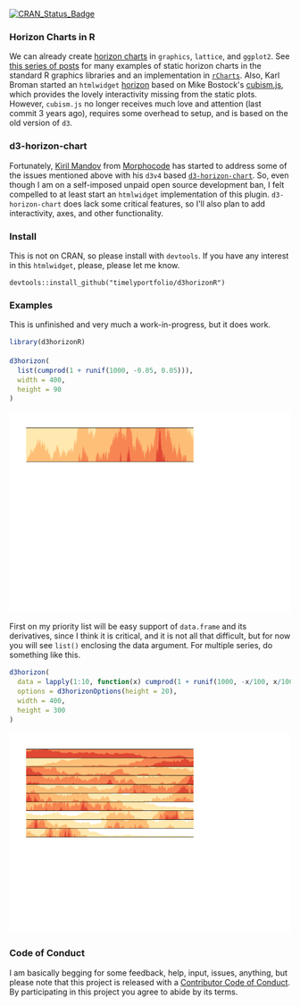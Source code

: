 
<!-- README.md is generated from README.Rmd. Please edit that file -->
[![CRAN\_Status\_Badge](http://www.r-pkg.org/badges/version/d3horizonR)](https://cran.r-project.org/package=d3horizonR)

### Horizon Charts in R

We can already create [horizon charts](http://www.perceptualedge.com/blog/?p=390) in `graphics`, `lattice`, and `ggplot2`. See [this series of posts](http://timelyportfolio.blogspot.com/search/label/horizonplot) for many examples of static horizon charts in the standard R graphics libraries and an implementation in [`rCharts`](http://timelyportfolio.blogspot.com/2013/07/rcharts-version-of-d3-horizon.html). Also, Karl Broman started an `htmlwidget` [horizon](https://github.com/kbroman/horizon) based on Mike Bostock's [cubism.js](https://square.github.com/cubism), which provides the lovely interactivity missing from the static plots. However, `cubism.js` no longer receives much love and attention (last commit 3 years ago), requires some overhead to setup, and is based on the old version of `d3`.

### d3-horizon-chart

Fortunately, [Kiril Mandov](https://github.com/kmandov) from [Morphocode](https://morphocode.com/) has started to address some of the issues mentioned above with his `d3v4` based [`d3-horizon-chart`](https://github.com/kmandov/d3-horizon-chart). So, even though I am on a self-imposed unpaid open source development ban, I felt compelled to at least start an `htmlwidget` implementation of this plugin. `d3-horizon-chart` does lack some critical features, so I'll also plan to add interactivity, axes, and other functionality.

### Install

This is not on CRAN, so please install with `devtools`. If you have any interest in this `htmlwidget`, please, please let me know.

    devtools::install_github("timelyportfolio/d3horizonR")

### Examples

This is unfinished and very much a work-in-progress, but it does work.

``` r
library(d3horizonR)

d3horizon(
  list(cumprod(1 + runif(1000, -0.05, 0.05))),
  width = 400,
  height = 90
)
```

![](README-unnamed-chunk-2-1.png)

First on my priority list will be easy support of `data.frame` and its derivatives, since I think it is critical, and it is not all that difficult, but for now you will see `list()` enclosing the data argument. For multiple series, do something like this.

``` r
d3horizon(
  data = lapply(1:10, function(x) cumprod(1 + runif(1000, -x/100, x/100))),
  options = d3horizonOptions(height = 20),
  width = 400,
  height = 300
)
```

![](README-unnamed-chunk-3-1.png)

### Code of Conduct

I am basically begging for some feedback, help, input, issues, anything, but please note that this project is released with a [Contributor Code of Conduct](CONDUCT.md). By participating in this project you agree to abide by its terms.
